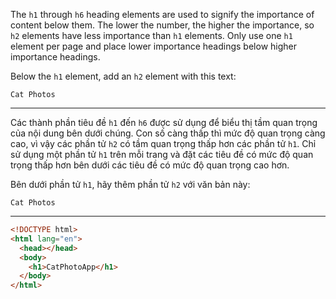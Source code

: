 The `h1` through `h6` heading elements are used to signify the importance of content below them. The lower the number, the higher the importance, so `h2` elements have less importance than `h1` elements. Only use one `h1` element per page and place lower importance headings below higher importance headings.

Below the `h1` element, add an `h2` element with this text:

`Cat Photos`

---

Các thành phần tiêu đề `h1` đến `h6` được sử dụng để biểu thị tầm quan trọng của nội dung bên dưới chúng. Con số càng thấp thì mức độ quan trọng càng cao, vì vậy các phần tử `h2` có tầm quan trọng thấp hơn các phần tử `h1`. Chỉ sử dụng một phần tử `h1` trên mỗi trang và đặt các tiêu đề có mức độ quan trọng thấp hơn bên dưới các tiêu đề có mức độ quan trọng cao hơn.

Bên dưới phần tử `h1`, hãy thêm phần tử `h2` với văn bản này:

`Cat Photos`

---

```html
<!DOCTYPE html>
<html lang="en">
  <head></head>
  <body>
    <h1>CatPhotoApp</h1>
  </body>
</html>
```
